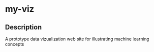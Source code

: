 # my-viz

## Description

A prototype data vizualization web site for illustrating machine learning concepts